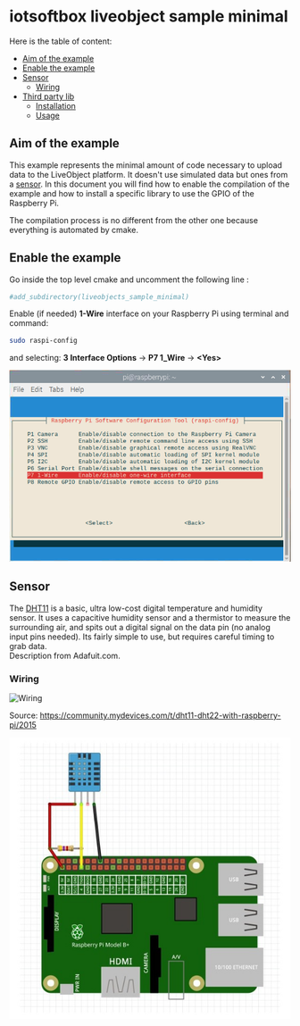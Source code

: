 # iotsoftbox liveobject sample minimal

Here is the table of content:

- [Aim of the example](#aim-of-the-example)
- [Enable the example](#enable-the-example)
- [Sensor](#sensor)
	- [Wiring](#wiring)
- [Third party lib](#third-party-lib)
	- [Installation](#installation)
	- [Usage](#usage)

## Aim of the example

This example represents the minimal amount of code necessary to upload data to the LiveObject platform. It doesn't use simulated data but ones from a [sensor](#sensor). In this document you will find how to enable the compilation of the example and how to install a specific library to use the GPIO of the Raspberry Pi.

The compilation process is no different from the other one because everything is automated by cmake.

## Enable the example

Go inside the top level cmake and uncomment the following line :

```cmake
#add_subdirectory(liveobjects_sample_minimal)
```
Enable (if needed) **1-Wire** interface on your Raspberry Pi using terminal and command:
```bash
sudo raspi-config
```
and selecting: **3 Interface Options** -> **P7 1_Wire** -> **\<Yes\>**

![I2C_Enabling](image/enable_1-Wire.png)

## Sensor

The [DHT11](https://www.adafruit.com/product/386) is a basic, ultra low-cost digital temperature and humidity sensor. It uses a capacitive humidity sensor and a thermistor to measure the surrounding air, and spits out a digital signal on the data pin (no analog input pins needed). Its fairly simple to use, but requires careful timing to grab data.<br>
Description from Adafuit.com.

### Wiring

![Wiring](https://www.raspberrypi-spy.co.uk/wp-content/uploads/2012/06/Raspberry-Pi-GPIO-Header-with-Photo-768x512.png "Mapping")

Source: https://community.mydevices.com/t/dht11-dht22-with-raspberry-pi/2015

![Schematics](image/RPi_DHT11.jpeg "Schematics")
